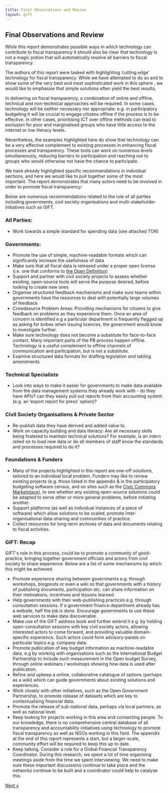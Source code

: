 ```yaml
---
title: Final Observations and Review
layout: gift
---
```



## Final Observations and Review


While this report demonstrates possible ways in which technology can contribute to fiscal transparency it should also be clear that technology is not a magic potion that will automatically resolve all barriers to fiscal transparency. 


The authors of this report were tasked with highlighting ‘cutting edge’ technology for fiscal transparency. While we have attempted to do so and to show some of the very best and most sophisticated work in this sphere , we would like to emphasise that simple solutions often yield the best results. 


In delivering on fiscal transparency, a combination of online and offline, technical and non-technical approaches will be required. In some cases, technology will be neither necessary nor appropriate: e.g. in participatory budgeting it will be crucial to engage citizens offline if the process is to be effective. In other cases, prioritising ICT over offline methods can lead to exclusion for poor and marginalised groups who have little access to the internet or low literacy levels. 


Nevertheless, the examples highlighted here do show that technology can be a very effective complement to existing processes in enhancing fiscal processes and transparency. These tools can work on numerous levels simultaneously, reducing barriers to participation and reaching out to groups who would otherwise not have the chance to participate. 


We have already highlighted specific recommendations in individual sections, and here we would like to pull together some of the most important. The report demonstrates that many actors need to be involved  in order to promote fiscal transparency: 


Below are numerous recommendations related to the role of all parties including governments, civil society organisations and multi-stakeholder initiatives such as GIFT. 


### All Parties: 

* Work towards a simple standard for spending data (see attached TOR) 

### Governments: 


* Promote the use of simple, machine-readable formats which can significantly increase the usefulness of data 
* Make sure that all fiscal data is released under a proper open license (i.e. one that conforms to [the Open Definition](http://opendefinition.org/))
* Support and partner with civil society projects to assess whether existing, open-source tools will serve the purpose desired, before looking to create new ones
* Organise structured feedback mechanisms and make sure teams within governments have the resources to deal with potentially large volumes of feedback 
* Crowdsource Problem Areas: Providing mechanisms for citizens to give feedback on problems as they experience them. Once an area of concern is identified e.g a particular department is  frequently flagged up as asking for bribes when issuing licences, the government would know to investigate further.
* Make sure technology does not become a substitute for face-to-face contact. Many important parts of the PB process happen offline. Technology is a useful complement to offline channels of communication and participation, but is not a substitute.
* Examine structured data formats for drafting legislation and tabling amendments


### Technical Specialists 
 
* Look into ways to make it easier for governments to make data available from the data management systems they already work with - do they have APIs? can they easily pull out reports from their accounting system (e.g. an ‘export report for press’ option)? 

### Civil Society Organisations & Private Sector


* Re-publish data they have derived and added value to. 
* Work on capacity building and data literacy: Are all necessary skills being fostered to maintain technical solutions? For example, is an intern relied on to load new data or do all members of staff know the standards and processes required to do it? 

### Foundations & Funders

* Many of the projects highlighted in this report are one-off solutions, tailored to an individual local problem. Funders may like to review existing projects (e.g. those listed in the appendix & in the participatory budgeting software census, and on sites such as the [Civic Commons Marketplace](http://civiccommons.org/apps)), to see whether any existing open-source solutions could be adapted to serve other or more general problems, before initiating another.
* Support platforms (as well as individual instances of a piece of software) which allow solutions to be scaled, promote inter-organisational data-sharing and communities of practice. 
* Collect resources for long-term archives of data and documents relating to fiscal activities. 

### GIFT: Recap

GIFT's role in this process, could be to promote a community of good-practice, bringing together government officials and actors from civil society to share experience. Below are a list of some mechanisms by which this might be achieved.

* Promote experience sharing between governments e.g. through workshops, blogposts or even a wiki so that governments with a history of publishing documents, participation etc. can share information on their motivations, incentives and lessons learned.
* Help governments with their web-publishing practices e.g. through consultation sessions. If a government finance department already has a website, half the job is done. Encourage governments to use these web services to make data discoverable.
* Make use of the GIFT address book and further extend it e.g. by holding open-consultation sessions with key civil society actors, allowing interested actors to come forward, and providing valuable domain-specific experience. Such actors could form advisory-panels on particular topics e.g. company data.
* Promote publication of key budget information as machine-readable data, e.g by working with organisations such as the International Budget Partnership to include such measurement in the Open budget Survey, through online webinars / workshops showing how data is used after publication.
* Refine and upkeep a online, collaborative catalogue of options (perhaps as a wiki) which can guide governments about existing solutions and experiences. 
* Work closely with other initiatives, such as the Open Government Partnership, to promote release of datasets which are key to contextualising financial data.
* Promote the release of sub-national data, perhaps via local partners, as well as national level.</li>
* Keep looking for projects working in this area and connecting people. To our knowledge, there is no comprehensive central database of all transparency and accountability initiatives using technology to promote fiscal transparency as well as NGOs working in this field. The appendix at the end of this report represents a start, but a larger-scale, community effort will be required to keep this up to date. 
* Keep talking. Consider a role for a Global Financial Transparency Coordinator. During this research, we spent a lot of time organising meetings aside from the time we spent interviewing. We need to make sure these important discussions continue to take place and the networks continue to be built and a coordinator could help to catalyse this.

<div class="pull-right"><a class="btn btn-default btn-mini" href="chapter10-intro.html">Next &raquo;</a></div>
